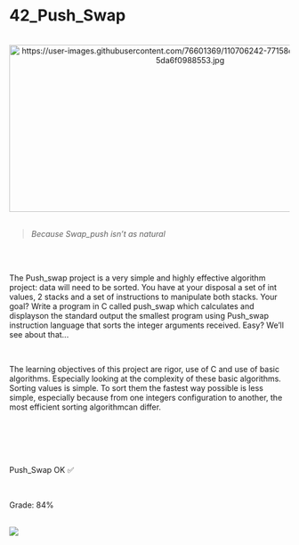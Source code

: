 # 42_Push_Swap

<div align="center"><br>
  <img src="https://user-images.githubusercontent.com/76601369/110706242-77158d00-81ef-11eb-8085-5da6f0988553.jpg" alt="https://user-images.githubusercontent.com/76601369/110706242-77158d00-81ef-11eb-8085-5da6f0988553.jpg" width="650" height="300">
</div>
</br>

> *Because Swap_push isn’t as natural*
</br>
</br>
<p> The Push_swap project is a very simple and highly effective algorithm project: data will need to be sorted. You have at your disposal a set of int values, 2 stacks and a set of instructions to manipulate both stacks. Your goal? Write a program in C called push_swap which calculates and displayson the standard output the smallest program using Push_swap instruction language that sorts the integer arguments received. Easy? We’ll see about that...</p>
</br>
<p> The learning objectives of this project are rigor, use of C and use of basic algorithms. Especially looking at the complexity of these basic algorithms. Sorting values is simple. To sort them the fastest way possible is less simple, especially because from one integers configuration to another, the most efficient sorting algorithmcan differ.</p>
</br>
</br>
</br>
</br>
<p> Push_Swap OK ✅</p>
</br>
<p> Grade: 84% </p>
<div style="display: inline"><br>
   <img src="https://media.discordapp.net/attachments/461563270411714561/921376799890501662/Screen_Shot_2021-12-17_at_12.20.48_PM.png">
</div>
